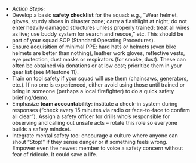 - _Action Steps:_  
- Develop a basic **safety checklist** for the squad: e.g., “Wear helmet, gloves, sturdy shoes in disaster zone; carry a flashlight at night; do not enter heavily damaged structures unless properly trained; treat all wires as live; use buddy system for search and rescue,” etc. This should be part of your squad SOP (Standard Operating Procedures).  
- Ensure acquisition of minimal PPE: hard hats or helmets (even bike helmets are better than nothing), leather work gloves, reflective vests, eye protection, dust masks or respirators (for smoke, dust). These can often be obtained via donations or at low cost; prioritize them in your gear list (see Milestone 11).  
- Train on tool safety if your squad will use them (chainsaws, generators, etc.). If no one is experienced, either avoid using those until trained or bring in someone (perhaps a local firefighter) to do a quick safety briefing/demo.  
- Emphasize **team accountability**: institute a check-in system during responses (“check every 15 minutes via radio or face-to-face to confirm all clear”). Assign a safety officer for drills who’s responsible for observing and calling out unsafe acts – rotate this role so everyone builds a safety mindset.  
- Integrate mental safety too: encourage a culture where anyone can shout “Stop!” if they sense danger or if something feels wrong. Empower even the newest member to voice a safety concern without fear of ridicule. It could save a life.